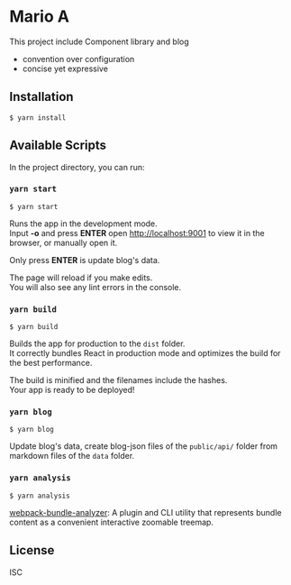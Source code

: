 # Mario A

This project include Component library and blog

- convention over configuration
- concise yet expressive

## Installation

```
$ yarn install
```

## Available Scripts

In the project directory, you can run:

### `yarn start`

```
$ yarn start
```

Runs the app in the development mode.\
Input **-o** and press **ENTER** open [http://localhost:9001](http://localhost:9001) to view it in the browser, or manually open it.

Only press **ENTER** is update blog's data.

The page will reload if you make edits.\
You will also see any lint errors in the console.

### `yarn build`

```
$ yarn build
```

Builds the app for production to the `dist` folder.\
It correctly bundles React in production mode and optimizes the build for the best performance.

The build is minified and the filenames include the hashes.\
Your app is ready to be deployed!

### `yarn blog`

```
$ yarn blog
```

Update blog's data, create blog-json files of the `public/api/` folder from markdown files of the `data` folder.

### `yarn analysis`

```
$ yarn analysis
```

[webpack-bundle-analyzer](https://github.com/webpack-contrib/webpack-bundle-analyzer): A plugin and CLI utility that represents bundle content as a convenient interactive zoomable treemap.

## License

ISC
